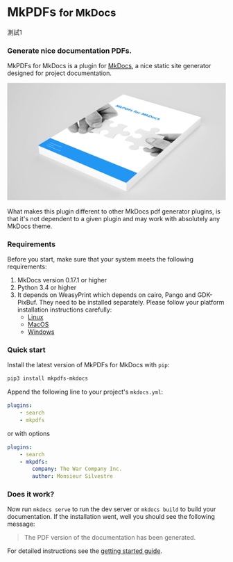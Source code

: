 # MkPDFs <small>for MkDocs</small>
測試1
### Generate nice documentation PDFs.

MkPDFs for MkDocs is a plugin for [MkDocs][1], a nice static site generator
designed for project documentation.

[![MkPDFs for MkDocs](assets/images/mkpdfs.png)](assets/images/mkpdfs.png)


What makes this plugin different to other MkDocs pdf generator plugins, is that it's not dependent to a given plugin and may work with absolutely any MkDocs theme.

  [1]: https://www.mkdocs.org

### Requirements
Before you start, make sure that your system meets the following requirements:

1. MkDocs version 0.17.1 or higher
2. Python 3.4 or higher
3. It depends on WeasyPrint which depends on cairo, Pango and GDK-PixBuf. They need to be installed separately. Please follow your platform installation instructions carefully:
    - [Linux][weasyprint-linux]
    - [MacOS][weasyprint-macos]
    - [Windows][weasyprint-windows]

### Quick start
Install the latest version of MkPDFs for MkDocs with `pip`:

``` sh
pip3 install mkpdfs-mkdocs
```

Append the following line to your project's `mkdocs.yml`:

```yaml
plugins:
    - search
    - mkpdfs
```

or with options

```yaml
plugins:
    - search
    - mkpdfs:
        company: The War Company Inc.
        author: Monsieur Silvestre
```

### Does it work?

Now run `mkdocs serve` to run the dev server or `mkdocs build` to build your documentation. If the installation went, well you should see the following message:

> The PDF version of the documentation has been generated.


For detailed instructions see the [getting started guide][3].

  [3]: getting-started.md

  [weasyprint-linux]: https://weasyprint.readthedocs.io/en/latest/install.html#linux
  [weasyprint-macos]: https://weasyprint.readthedocs.io/en/latest/install.html#macos
  [weasyprint-windows]: https://weasyprint.readthedocs.io/en/latest/install.html#windows
